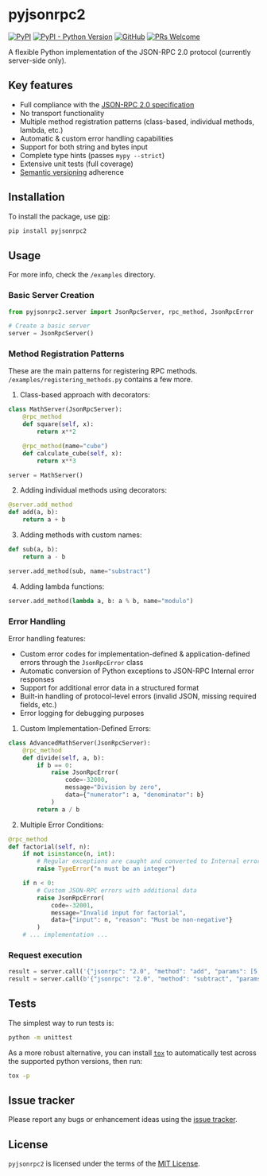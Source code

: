 # pyjsonrpc2

[![PyPI](https://img.shields.io/pypi/v/pyjsonrpc2)](https://pypi.org/project/pyjsonrpc2/)
[![PyPI - Python Version](https://img.shields.io/pypi/pyversions/pyjsonrpc2)](https://pypi.org/project/pyjsonrpc2/)
[![GitHub](https://img.shields.io/github/license/Crimson-Crow/pyjsonrpc2)](https://github.com/Crimson-Crow/pyjsonrpc2/blob/main/LICENSE.txt)
[![PRs Welcome](https://img.shields.io/badge/PRs-welcome-brightgreen.svg)](https://makeapullrequest.com)

A flexible Python implementation of the JSON-RPC 2.0 protocol (currently server-side only).

## Key features
- Full compliance with the [JSON-RPC 2.0 specification](https://www.jsonrpc.org/specification)
- No transport functionality
- Multiple method registration patterns (class-based, individual methods, lambda, etc.)
- Automatic & custom error handling capabilities
- Support for both string and bytes input
- Complete type hints (passes `mypy --strict`)
- Extensive unit tests (full coverage)
- [Semantic versioning](https://semver.org/) adherence

## Installation

To install the package, use [pip](https://pip.pypa.io/en/stable/):

```bash
pip install pyjsonrpc2
```

## Usage

For more info, check the `/examples` directory.

### Basic Server Creation

```python
from pyjsonrpc2.server import JsonRpcServer, rpc_method, JsonRpcError

# Create a basic server
server = JsonRpcServer()
```

### Method Registration Patterns

These are the main patterns for registering RPC methods. `/examples/registering_methods.py` contains a few more.
1. Class-based approach with decorators:
```python
class MathServer(JsonRpcServer):
    @rpc_method
    def square(self, x):
        return x**2

    @rpc_method(name="cube")
    def calculate_cube(self, x):
        return x**3

server = MathServer()
```

2. Adding individual methods using decorators:
```python
@server.add_method
def add(a, b):
    return a + b
```

3. Adding methods with custom names:
```python
def sub(a, b):
    return a - b

server.add_method(sub, name="substract")
```

4. Adding lambda functions:
```python
server.add_method(lambda a, b: a % b, name="modulo")
```

### Error Handling
Error handling features:
- Custom error codes for implementation-defined & application-defined errors through the `JsonRpcError` class
- Automatic conversion of Python exceptions to JSON-RPC Internal error responses
- Support for additional error data in a structured format
- Built-in handling of protocol-level errors (invalid JSON, missing required fields, etc.)
- Error logging for debugging purposes

1. Custom Implementation-Defined Errors:
```python
class AdvancedMathServer(JsonRpcServer):
    @rpc_method
    def divide(self, a, b):
        if b == 0:
            raise JsonRpcError(
                code=-32000,
                message="Division by zero",
                data={"numerator": a, "denominator": b}
            )
        return a / b
```

2. Multiple Error Conditions:
```python
@rpc_method
def factorial(self, n):
    if not isinstance(n, int):
        # Regular exceptions are caught and converted to Internal error responses
        raise TypeError("n must be an integer")

    if n < 0:
        # Custom JSON-RPC errors with additional data
        raise JsonRpcError(
            code=-32001,
            message="Invalid input for factorial",
            data={"input": n, "reason": "Must be non-negative"}
        )
    # ... implementation ...
```

### Request execution
```python
result = server.call('{"jsonrpc": "2.0", "method": "add", "params": [5, 3], "id": 1}')
result = server.call(b'{"jsonrpc": "2.0", "method": "subtract", "params": [5, 3], "id": 2}')
```

## Tests

The simplest way to run tests is:

```bash
python -m unittest
```

As a more robust alternative, you can install [`tox`](https://tox.wiki) to automatically test across the supported python versions, then run:

```bash
tox -p
```

## Issue tracker

Please report any bugs or enhancement ideas using the [issue tracker](https://github.com/Crimson-Crow/pyjsonrpc2/issues).

## License

`pyjsonrpc2` is licensed under the terms of the [MIT License](https://github.com/Crimson-Crow/pyjsonrpc2/blob/main/LICENSE.txt).
